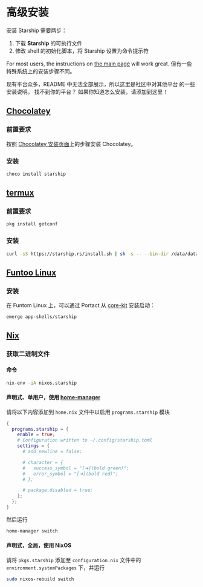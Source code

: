 # 高级安装

安装 Starship 需要两步：

1. 下载 **Starship** 的可执行文件
1. 修改 shell 的初始化脚本，将 Starship 设置为命令提示符

For most users, the instructions on [the main page](../guide/#🚀-installation) will work great. 但有一些特殊系统上的安装步骤不同。

现有平台众多，README 中无法全部展示，所以这里是社区中对其他平台 的一些安装说明。 找不到你的平台？ 如果你知道怎么安装，请添加到这里！

## [Chocolatey](https://chocolatey.org)

### 前置要求

按照 [Chocolatey 安装页面](https://chocolatey.org/install)上的步骤安装 Chocolatey。

### 安装

```powershell
choco install starship
```

## [termux](https://termux.com)

### 前置要求

```sh
pkg install getconf
```

### 安装

```sh
curl -sS https://starship.rs/install.sh | sh -s -- --bin-dir /data/data/com.termux/files/usr/bin
```

## [Funtoo Linux](https://www.funtoo.org/Welcome)

### 安装

在 Funtom Linux 上，可以通过 Portact 从 [core-kit](https://github.com/funtoo/core-kit/tree/1.4-release/app-shells/starship) 安装启动：

```sh
emerge app-shells/starship
```

## [Nix](https://wiki.nixos.org/wiki/Nix)

### 获取二进制文件

#### 命令

```sh
nix-env -iA nixos.starship
```

#### 声明式、单用户，使用 [home-manager](https://github.com/nix-community/home-manager)

请将以下内容添加到 `home.nix` 文件中以启用 `programs.starship` 模块

```nix
{
  programs.starship = {
    enable = true;
    # Configuration written to ~/.config/starship.toml
    settings = {
      # add_newline = false;

      # character = {
      #   success_symbol = "[➜](bold green)";
      #   error_symbol = "[➜](bold red)";
      # };

      # package.disabled = true;
    };
  };
}
```

然后运行

```sh
home-manager switch
```

#### 声明式，全局，使用 NixOS

请将 `pkgs.starship` 添加至 `configuration.nix` 文件中的 `environment.systemPackages` 下，并运行

```sh
sudo nixos-rebuild switch
```
